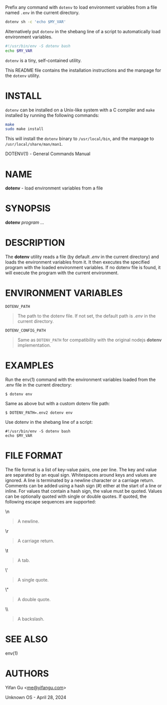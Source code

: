 Prefix any command with `dotenv` to load environment variables from a
file named `.env` in the current directory.

```bash
dotenv sh -c 'echo $MY_VAR'
```

Alternatively put `dotenv` in the shebang line of a script to
automatically load environment variables.

```bash
#!/usr/bin/env -S dotenv bash
echo $MY_VAR
```

`dotenv` is a tiny, self-contained utility.

This README file contains the installation instructions and the manpage
for the `dotenv` utility.

# INSTALL

`dotenv` can be installed on a Unix-like system with a C compiler and
`make` installed by running the following commands:

```bash
make
sudo make install
```

This will install the `dotenv` binary to `/usr/local/bin`, and the
manpage to `/usr/local/share/man/man1`.

DOTENV(1) - General Commands Manual

# NAME

**dotenv** - load environment variables from a file

# SYNOPSIS

**dotenv**
*program&nbsp;...*

# DESCRIPTION

The
**dotenv**
utility
reads a file (by default
*.env*
in the current directory) and loads the environment variables from it.
It then executes the specified program with the loaded environment
variables.
If no dotenv file is found, it will execute the program with
the current environment.

# ENVIRONMENT VARIABLES

`DOTENV_PATH`

> The path to the dotenv file.
> If not set, the default path is
> *.env*
> in the current directory.

`DOTENV_CONFIG_PATH`

> Same as
> `DOTENV_PATH`
> for compatibility with the original nodejs
> **dotenv**
> implementation.

# EXAMPLES

Run the
env(1)
command with the environment variables loaded from the .env file in the
current directory:

	$ dotenv env

Same as above but with a custom dotenv file path:

	$ DOTENV_PATH=.env2 dotenv env

Use dotenv in the shebang line of a script:

	#!/usr/bin/env -S dotenv bash
	echo $MY_VAR

# FILE FORMAT

The file format is a list of key-value pairs, one per line.
The key and value are separated by an equal sign.
Whitespaces around keys and values are ignored.
A line is terminated by a newline character or a carriage return.
Comments can be added using a hash sign (#) either at the start of a line
or inline. For values that contain a hash sign, the value must be quoted.
Values can be optionally quoted with single or double quotes.
If quoted, the following escape sequences are supported:

&#92;n

> A newline.

&#92;r

> A carriage return.

&#92;t

> A tab.

&#92;'

> A single quote.

&#92;"

> A double quote.

&#92;&#92;

> A backslash.

# SEE ALSO

env(1)

# AUTHORS

Yifan Gu &lt;[me@yifangu.com](mailto:me@yifangu.com)&gt;

Unknown OS - April 28, 2024
